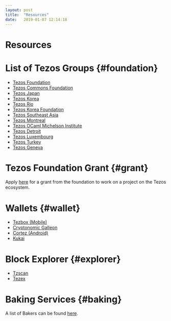 ```yaml
---
layout: post
title:  "Resources"
date:   2019-01-07 12:14:18
---
```

Resources
===========

# List of Tezos Groups {#foundation}

- [Tezos Foundation](https://tezos.foundation/)
- [Tezos Commons Foundation](https://tezoscommons.org/)
- [Tezos Japan](https://twitter.com/TezosJapan)
- [Tezos Korea](http://tezoskoreacommunity.org/)
- [Tezos Rio](https://tezos.rio/)
- [Tezos Korea Foundation](http://tezoskorea.foundation/)
- [Tezos Southeast Asia](https://www.tezos.org.sg/)
- [Tezos Montreal](https://tezosmtl.com/)
- [Tezos OCaml Michelson Institute](https://tomi.institute/)
- [Tezos Detroit](https://twitter.com/TezosD)
- [Tezos Luxembourg](https://tezos.lu/)
- [Tezos Turkey](https://twitter.com/tezosturkey)
- [Tezos Geneva](https://twitter.com/TezosGeneva)

# Tezos Foundation Grant {#grant}

Apply [here](https://tezos.foundation/grants-overview) for a grant from the foundation to work on a project on the Tezos ecosystem.

# Wallets {#wallet}
- [Tezbox (Mobile)](https://tezbox.com/)
- [Cryptonomic Galleon](https://github.com/Cryptonomic/Deployments/wiki/Galleon:-Releases)
- [Cortez (Android)](https://play.google.com/store/apps/details?id=com.tezcore.cortez)
- [Kukai](https://kukai.app/)

# Block Explorer {#explorer}
- [Tzscan](https://tzscan.io/)
- [Tezex](https://tezex.info/)

# Baking Services {#baking}

A list of Bakers can be found [here](https://mytezosbaker.com/).